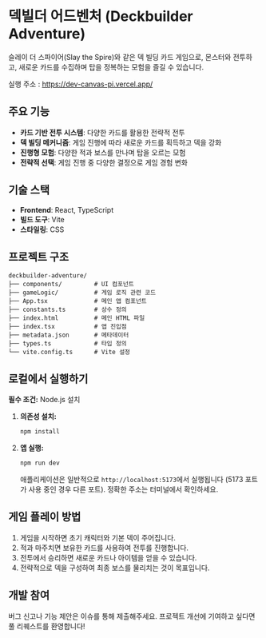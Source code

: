 # 덱빌더 어드벤처 (Deckbuilder Adventure)

슬레이 더 스파이어(Slay the Spire)와 같은 덱 빌딩 카드 게임으로, 몬스터와 전투하고, 새로운 카드를 수집하며 탑을 정복하는 모험을 즐길 수 있습니다.

실행 주소 : https://dev-canvas-pi.vercel.app/

## 주요 기능

- **카드 기반 전투 시스템**: 다양한 카드를 활용한 전략적 전투
- **덱 빌딩 메커니즘**: 게임 진행에 따라 새로운 카드를 획득하고 덱을 강화
- **진행형 모험**: 다양한 적과 보스를 만나며 탑을 오르는 모험
- **전략적 선택**: 게임 진행 중 다양한 결정으로 게임 경험 변화

## 기술 스택

- **Frontend**: React, TypeScript
- **빌드 도구**: Vite
- **스타일링**: CSS

## 프로젝트 구조

```
deckbuilder-adventure/
├── components/         # UI 컴포넌트
├── gameLogic/          # 게임 로직 관련 코드
├── App.tsx             # 메인 앱 컴포넌트
├── constants.ts        # 상수 정의
├── index.html          # 메인 HTML 파일
├── index.tsx           # 앱 진입점
├── metadata.json       # 메타데이터
├── types.ts            # 타입 정의
└── vite.config.ts      # Vite 설정
```

## 로컬에서 실행하기

**필수 조건:** Node.js 설치

1. **의존성 설치:**
   ```bash
   npm install
   ```

2. **앱 실행:**
   ```bash
   npm run dev
   ```
   애플리케이션은 일반적으로 `http://localhost:5173`에서 실행됩니다 (5173 포트가 사용 중인 경우 다른 포트). 정확한 주소는 터미널에서 확인하세요.

## 게임 플레이 방법

1. 게임을 시작하면 초기 캐릭터와 기본 덱이 주어집니다.
2. 적과 마주치면 보유한 카드를 사용하여 전투를 진행합니다.
3. 전투에서 승리하면 새로운 카드나 아이템을 얻을 수 있습니다.
4. 전략적으로 덱을 구성하여 최종 보스를 물리치는 것이 목표입니다.

## 개발 참여

버그 신고나 기능 제안은 이슈를 통해 제출해주세요. 프로젝트 개선에 기여하고 싶다면 풀 리퀘스트를 환영합니다!
